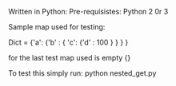 Written in Python:
Pre-requisistes: Python 2 0r 3 

Sample map used for testing: 

Dict = {'a': {'b' : { 'c': {'d' : 100 } } } }

for the last test map used is empty {}

To test this simply run: python nested_get.py





